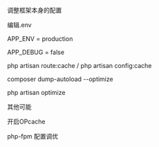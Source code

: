 
调整框架本身的配置

编辑.env

APP_ENV = production

APP_DEBUG = false

php artisan route:cache / php artisan config:cache

composer dump-autoload --optimize

php artisan optimize

其他可能

开启OPcache

php-fpm 配置调优